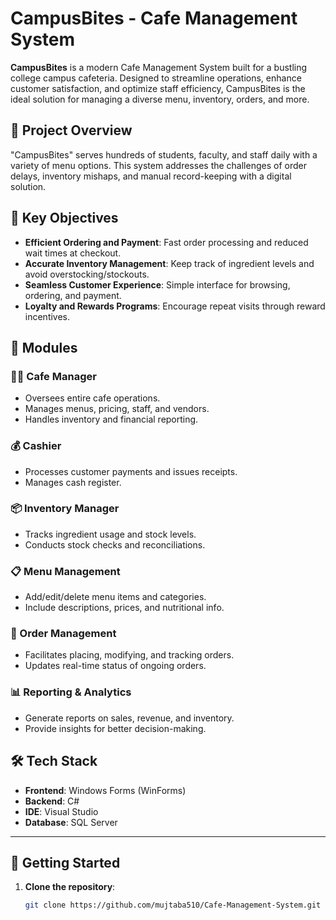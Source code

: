 # CampusBites - Cafe Management System

**CampusBites** is a modern Cafe Management System built for a bustling college campus cafeteria. Designed to streamline operations, enhance customer satisfaction, and optimize staff efficiency, CampusBites is the ideal solution for managing a diverse menu, inventory, orders, and more.

## 🚀 Project Overview

"CampusBites" serves hundreds of students, faculty, and staff daily with a variety of menu options. This system addresses the challenges of order delays, inventory mishaps, and manual record-keeping with a digital solution.

## 🎯 Key Objectives

- **Efficient Ordering and Payment**: Fast order processing and reduced wait times at checkout.
- **Accurate Inventory Management**: Keep track of ingredient levels and avoid overstocking/stockouts.
- **Seamless Customer Experience**: Simple interface for browsing, ordering, and payment.
- **Loyalty and Rewards Programs**: Encourage repeat visits through reward incentives.

## 🧩 Modules

### 🧑‍💼 Cafe Manager
- Oversees entire cafe operations.
- Manages menus, pricing, staff, and vendors.
- Handles inventory and financial reporting.

### 💰 Cashier
- Processes customer payments and issues receipts.
- Manages cash register.

### 📦 Inventory Manager
- Tracks ingredient usage and stock levels.
- Conducts stock checks and reconciliations.

### 📋 Menu Management
- Add/edit/delete menu items and categories.
- Include descriptions, prices, and nutritional info.

### 🛒 Order Management
- Facilitates placing, modifying, and tracking orders.
- Updates real-time status of ongoing orders.

### 📊 Reporting & Analytics
- Generate reports on sales, revenue, and inventory.
- Provide insights for better decision-making.

## 🛠️ Tech Stack

- **Frontend**: Windows Forms (WinForms)
- **Backend**: C#
- **IDE**: Visual Studio
- **Database**: SQL Server



---

## 🚀 Getting Started

1. **Clone the repository**:
   ```bash
   git clone https://github.com/mujtaba510/Cafe-Management-System.git




